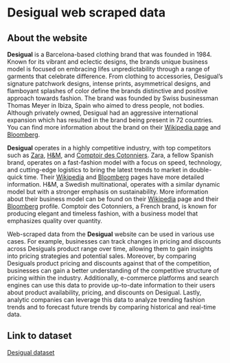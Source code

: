 # Desigual web scraped data 

## About the website

**Desigual** is a Barcelona-based clothing brand that was founded in 1984. Known for its vibrant and eclectic designs, the brands unique business model is focused on embracing lifes unpredictability through a range of garments that celebrate difference. From clothing to accessories, Desigual’s signature patchwork designs, intense prints, asymmetrical designs, and flamboyant splashes of color define the brands distinctive and positive approach towards fashion. The brand was founded by Swiss businessman Thomas Meyer in Ibiza, Spain who aimed to dress people, not bodies. Although privately owned, Desigual had an aggressive international expansion which has resulted in the brand being present in 72 countries. You can find more information about the brand on their [Wikipedia page](https://en.wikipedia.org/wiki/Desigual) and [Bloomberg](https://www.bloomberg.com/profile/company/3784646Z:SM).

**Desigual** operates in a highly competitive industry, with top competitors such as [Zara](https://www.zara.com/), [H&M](https://www.hm.com/), and [Comptoir des Cotonniers](https://www.comptoirdescotonniers.co.uk/). Zara, a fellow Spanish brand, operates on a fast-fashion model with a focus on speed, technology, and cutting-edge logistics to bring the latest trends to market in double-quick time. Their [Wikipedia](https://en.wikipedia.org/wiki/Zara_(retailer)) and [Bloomberg](https://www.bloomberg.com/profile/company/ITX:SM) pages have more detailed information. H&M, a Swedish multinational, operates with a similar dynamic model but with a stronger emphasis on sustainability. More information about their business model can be found on their [Wikipedia](https://en.wikipedia.org/wiki/H%26M) page and their [Bloomberg](https://www.bloomberg.com/profile/company/HM:B:SS) profile. Comptoir des Cotonniers, a French brand, is known for producing elegant and timeless fashion, with a business model that emphasizes quality over quantity.

Web-scraped data from the **Desigual** website can be used in various use cases. For example, businesses can track changes in pricing and discounts across Desiguals product range over time, allowing them to gain insights into pricing strategies and potential sales. Moreover, by comparing Desiguals product pricing and discounts against that of the competition, businesses can gain a better understanding of the competitive structure of pricing within the industry. Additionally, e-commerce platforms and search engines can use this data to provide up-to-date information to their users about product availability, pricing, and discounts on Desigual. Lastly, analytic companies can leverage this data to analyze trending fashion trends and to forecast future trends by comparing historical and real-time data.


## Link to **dataset**

[Desigual dataset](https://www.databoutique.com/buy-data-list-subset/Desigual%20web%20scraped%20data/r/recluURoyQNjbT6MG)
